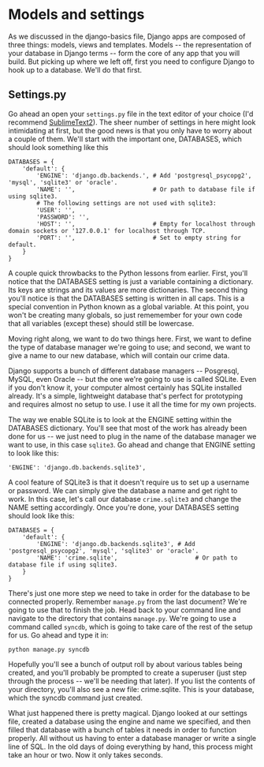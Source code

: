 # Models and settings

As we discussed in the django-basics file, Django apps are composed of three things: models, views and templates. Models -- the representation of your database in Django terms -- form the core of any app that you will build. But picking up where we left off, first you need to configure Django to hook up to a database. We'll do that first.

## Settings.py

Go ahead an open your ```settings.py``` file in the text editor of your choice (I'd recommend [SublimeText2](http://www.sublimetext.com/2)). The sheer number of settings in here might look intimidating at first, but the good news is that you only have to worry about a couple of them. We'll start with the important one, DATABASES, which should look something like this

```
DATABASES = {
    'default': {
        'ENGINE': 'django.db.backends.', # Add 'postgresql_psycopg2', 'mysql', 'sqlite3' or 'oracle'.
        'NAME': '',                      # Or path to database file if using sqlite3.
        # The following settings are not used with sqlite3:
        'USER': '',
        'PASSWORD': '',
        'HOST': '',                      # Empty for localhost through domain sockets or '127.0.0.1' for localhost through TCP.
        'PORT': '',                      # Set to empty string for default.
    }
}
```

A couple quick throwbacks to the Python lessons from earlier. First, you'll notice that the DATABASES setting is just a variable containing a dictionary. Its keys are strings and its values are more dictionaries. The second thing you'll notice is that the DATABASES setting is written in all caps. This is a special convention in Python known as a global variable. At this point, you won't be creating many globals, so just rememember for your own code that all variables (except these) should still be lowercase.

Moving right along, we want to do two things here. First, we want to define the type of database manager we're going to use; and second, we want to give a name to our new database, which will contain our crime data.

Django supports a bunch of different database managers -- Posgresql, MySQL, even Oracle -- but the one we're going to use is called SQLite. Even if you don't know it, your computer almost certainly has SQLite installed already. It's a simple, lightweight database that's perfect for prototyping and requires almost no setup to use. I use it all the time for my own projects.

The way we enable SQLite is to look at the ENGINE setting within the DATABASES dictionary. You'll see that most of the work has already been done for us -- we just need to plug in the name of the database manager we want to use, in this case ```sqlite3```. Go ahead and change that ENGINE setting to look like this:


```
'ENGINE': 'django.db.backends.sqlite3',
```

A cool feature of SQLite3 is that it doesn't require us to set up a username or password. We can simply give the database a name and get right to work. In this case, let's call our database ```crime.sqlite3``` and change the NAME setting accordingly. Once you're done, your DATABASES setting should look like this:

```
DATABASES = {
    'default': {
        'ENGINE': 'django.db.backends.sqlite3', # Add 'postgresql_psycopg2', 'mysql', 'sqlite3' or 'oracle'.
        'NAME': 'crime.sqlite',                      # Or path to database file if using sqlite3.
    }
}

```

There's just one more step we need to take in order for the database to be connected properly. Remember ```manage.py``` from the last document? We're going to use that to finish the job. Head back to your command line and navigate to the directory that contains ```manage.py```. We're going to use a command called ```syncdb```, which is going to take care of the rest of the setup for us. Go ahead and type it in:

```python manage.py syncdb```

Hopefully you'll see a bunch of output roll by about various tables being created, and you'll probably be prompted to create a superuser (just step through the process -- we'll be needing that later). If you list the contents of your directory, you'll also see a new file: crime.sqlite. This is your database, which the syncdb command just created.

What just happened there is pretty magical. Django looked at our settings file, created a database using the engine and name we specified, and then filled that database with a bunch of tables it needs in order to function properly. All without us having to enter a database manager or write a single line of SQL. In the old days of doing everything by hand, this process might take an hour or two. Now it only takes seconds.